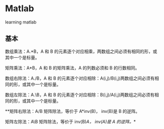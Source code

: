 # Matlab
learning matlab

## 基本

数组乘法：A.*B，A 和 B 的元素逐个对应相乘，两数组之间必须有相同的形，或其中一个是标量。

矩阵乘法：A*B，A 和 B 的矩阵乘法，A 的列数必须和 B 的行数相同。

数组右除法：A./B，A 和 B 的元素逐个对应相除：A(i,j)/B(i,j)两数组之间必须有相同的形，或其中一个是标量。

数组左除法：A.\B，A 和 B 的元素逐个对应相除：B(i,j)/A(i,j)两数组之间必须有相同的形，或其中一个是标量。

**矩阵右除法：A/B 矩阵除法，等价于 A*inv(B)， inv(B)是 B 的逆阵。

矩阵左除法：A\B 矩阵除法，等价于 inv(B)*A， inv(A)是 A 的逆阵。**


